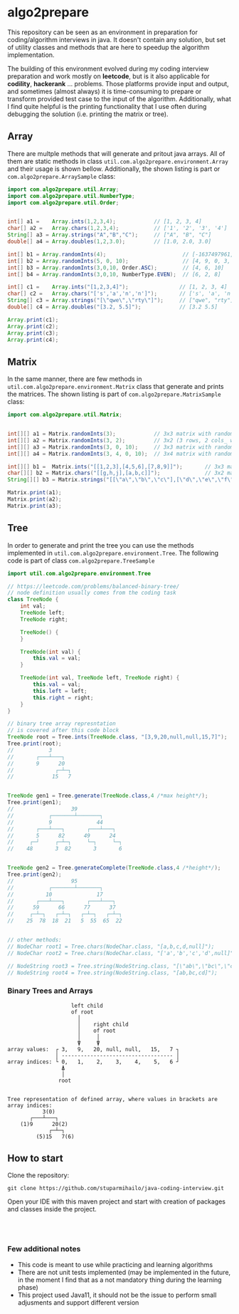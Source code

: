 # algo2prepare 


This repository can be seen as an environment in preparation for coding/algorithm interviews 
in java. It doesn't contain any solution, but set of utility classes and methods that 
are here to speedup the algorithm implementation.

The building of this environment evolved during my coding interview preparation and 
work mostly on **leetcode**, but is it also applicable for **codility**, **hackerank** ... problems. Those platforms provide 
input and output, and sometimes (almost always) it is time-consuming to prepare or transform
provided test case to the input of the algorithm. Additionally, what I find quite helpful is the printing functionality
that I use often during debugging the solution (i.e. printing the matrix or tree).

## Array

There are multple methods that will generate and pritout java arrays. All of them are static methods in class `util.com.algo2prepare.environment.Array` and their usage is shown bellow. Additionally, the shown listing is part or `com.algo2prepare.ArraySample` class:

```java
import com.algo2prepare.util.Array;
import com.algo2prepare.util.NumberType;
import com.algo2prepare.util.Order;


int[] a1 =    Array.ints(1,2,3,4);            // [1, 2, 3, 4]
char[] a2 =   Array.chars(1,2,3,4);           // ['1', '2', '3', '4']
String[] a3 = Array.strings("A","B","C");     // ["A", "B", "C"]
double[] a4 = Array.doubles(1,2,3.0);         // [1.0, 2.0, 3.0]

int[] b1 = Array.randomInts(4);                        // [-1637497961, -905139890, -311524229, -479298768]
int[] b2 = Array.randomInts(5, 0, 10);                 // [4, 9, 0, 3, 10]
int[] b3 = Array.randomInts(3,0,10, Order.ASC);        // [4, 6, 10]
int[] b4 = Array.randomInts(3,0,10, NumberType.EVEN);  // [6, 2, 8]

int[] c1 =    Array.ints("[1,2,3,4]");                // [1, 2, 3, 4]
char[] c2 =   Array.chars("['s','a','n','n']");       // ['s', 'a', 'n', 'n']
String[] c3 = Array.strings("[\"qwe\",\"rty\"]");     // ["qwe", "rty"]
double[] c4 = Array.doubles("[3.2, 5.5]");            // [3.2 5.5]

Array.print(c1);
Array.print(c2);
Array.print(c3);
Array.print(c4);

```


## Matrix

In the same manner, there are few methods in `util.com.algo2prepare.environment.Matrix` class that 
generate and prints the matrices. The shown listing is part of `com.algo2prepare.MatrixSample` class:

```java
import com.algo2prepare.util.Matrix;


int[][] a1 = Matrix.randomInts(3);            // 3x3 matrix with random ints
int[][] a2 = Matrix.randomInts(3, 2);         // 3x2 (3 rows, 2 cols_ with random ints
int[][] a3 = Matrix.randomInts(3, 0, 10);     // 3x3 matrix with random ints in range [0,10]
int[][] a4 = Matrix.randomInts(3, 4, 0, 10);  // 3x4 matrix with random ints in range [0,10]

int[][] b1 =  Matrix.ints("[[1,2,3],[4,5,6],[7,8,9]]");       // 3x3 matrix of ints
char[][] b2 = Matrix.chars("[[g,h,j],[a,b,c]]");              // 3x2 matrix of chars
String[][] b3 = Matrix.strings("[[\"a\",\"b\",\"c\"],[\"d\",\"e\",\"f\"],[\"g\",\"e\",\"h\"]]");

Matrix.print(a1);
Matrix.print(a2);
Matrix.print(a3);
```
## Tree

In order to generate and print the tree you can use the methods implemented in `util.com.algo2prepare.environment.Tree`. The following code is part of class `com.algo2prepare.TreeSample`

```java
import util.com.algo2prepare.environment.Tree

// https://leetcode.com/problems/balanced-binary-tree/
// node definition usually comes from the coding task
class TreeNode {
    int val;
    TreeNode left;
    TreeNode right;

    TreeNode() {
    }

    TreeNode(int val) {
        this.val = val;
    }

    TreeNode(int val, TreeNode left, TreeNode right) {
        this.val = val;
        this.left = left;
        this.right = right;
    }
}

// binary tree array represntation
// is covered after this code block 
TreeNode root = Tree.ints(TreeNode.class, "[3,9,20,null,null,15,7]");
Tree.print(root);
//           3
//       ┌───┴───┐
//       9      20
//             ┌─┴─┐
//            15   7


TreeNode gen1 = Tree.generate(TreeNode.class,4 /*max height*/);
Tree.print(gen1);
//                  39
//           ┌───────┴───────┐
//           9              44
//       ┌───┴───┐       ┌───┴───┐
//       5      82      49      24
//     ┌─┘     ┌─┴─┐     └─┐     └─┐
//    48       3  82       3       6


TreeNode gen2 = Tree.generateComplete(TreeNode.class,4 /*height*/);
Tree.print(gen2);
//                  95
//           ┌───────┴───────┐
//          10              17
//       ┌───┴───┐       ┌───┴───┐
//      59      66      77      37
//     ┌─┴─┐   ┌─┴─┐   ┌─┴─┐   ┌─┴─┐
//    25  78  18  21   5  55  65  22


// other methods:
// NodeChar root1 = Tree.chars(NodeChar.class, "[a,b,c,d,null]");
// NodeChar root2 = Tree.chars(NodeChar.class, "['a','b','c','d',null]");

// NodeString root3 = Tree.string(NodeString.class, "[\"ab\",\"bc\",\"cd\"]");
// NodeString root4 = Tree.string(NodeString.class, "[ab,bc,cd]");

```

### Binary Trees and Arrays
```
                    left child
                    of root
                      │ 
                      │    right child
                      │    of root
                      │     │
                      ⍒     ⍒
array values:  ┌ 3,   9,   20, null, null,   15,   7 ┐
               │ ----------------------------------- │
array indices: └ 0,   1,    2,    3,    4,    5,   6 ┘
                 ⍋
                 │
                root 


Tree representation of defined array, where values in brackets are array indices:
           3(0)
       ┌───┴───┐
    (1)9      20(2)
             ┌─┴─┐
         (5)15   7(6)

```


## How to start

Clone the repository:
```shell
git clone https://github.com/stuparmihailo/java-coding-interview.git
```
Open your IDE with this maven project and start with creation of packages and classes inside the project.

<br><br>

### Few additional notes

- This code is meant to use while practicing and learning algorithms
- There are not unit tests implemented (may be implemented in the future, in the moment I find that as a not mandatory thing during the learning phase)
- This project used Java11, it should not be the issue to perform small adjusments and support different version
